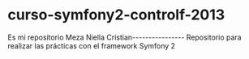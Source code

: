 ﻿curso-symfony2-controlf-2013
============================

Es mi repositorio Meza Niella Cristian----------------
Repositorio para realizar las prácticas con el framework Symfony 2